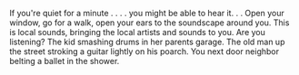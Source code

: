 If you're quiet for a minute . . . . you might be able to hear it. . .
Open your window, go for a walk, open your ears to the soundscape around you. 
This is local sounds, bringing the local artists and sounds to you. 
Are you listening?
The kid smashing drums in her parents garage.
The old man up the street stroking a guitar lightly on his poarch. 
You next door neighbor belting a ballet in the shower. 